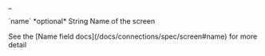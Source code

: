 _<tr>
  <td>`name`</td>
  <td>*optional*</td>
  <td>String</td>
  <td>Name of the screen
    <p>See the [Name field docs](/docs/connections/spec/screen#name) for more detail</p>
  </td>
</tr>
